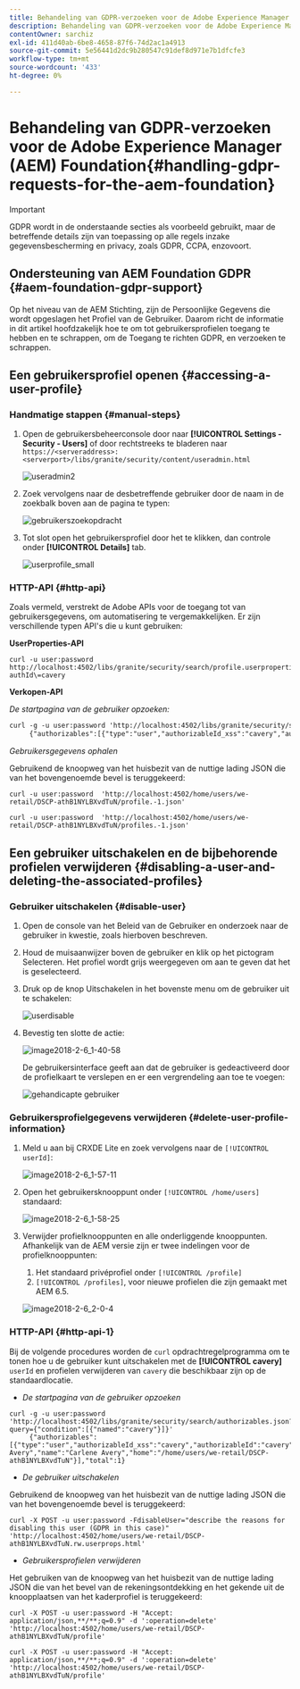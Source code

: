 ```yaml
---
title: Behandeling van GDPR-verzoeken voor de Adobe Experience Manager Foundation
description: Behandeling van GDPR-verzoeken voor de Adobe Experience Manager Foundation
contentOwner: sarchiz
exl-id: 411d40ab-6be8-4658-87f6-74d2ac1a4913
source-git-commit: 5e56441d2dc9b280547c91def8d971e7b1dfcfe3
workflow-type: tm+mt
source-wordcount: '433'
ht-degree: 0%

---
```


# Behandeling van GDPR-verzoeken voor de Adobe Experience Manager (AEM) Foundation{#handling-gdpr-requests-for-the-aem-foundation}

>[!IMPORTANT]
>
>GDPR wordt in de onderstaande secties als voorbeeld gebruikt, maar de betreffende details zijn van toepassing op alle regels inzake gegevensbescherming en privacy, zoals GDPR, CCPA, enzovoort.

## Ondersteuning van AEM Foundation GDPR {#aem-foundation-gdpr-support}

Op het niveau van de AEM Stichting, zijn de Persoonlijke Gegevens die wordt opgeslagen het Profiel van de Gebruiker. Daarom richt de informatie in dit artikel hoofdzakelijk hoe te om tot gebruikersprofielen toegang te hebben en te schrappen, om de Toegang te richten GDPR, en verzoeken te schrappen.

## Een gebruikersprofiel openen {#accessing-a-user-profile}

### Handmatige stappen {#manual-steps}

1. Open de gebruikersbeheerconsole door naar **[!UICONTROL Settings - Security - Users]** of door rechtstreeks te bladeren naar `https://<serveraddress>:<serverport>/libs/granite/security/content/useradmin.html`

   ![useradmin2](assets/useradmin2.png)

1. Zoek vervolgens naar de desbetreffende gebruiker door de naam in de zoekbalk boven aan de pagina te typen:

   ![gebruikerszoekopdracht](assets/usersearch.png)

1. Tot slot open het gebruikersprofiel door het te klikken, dan controle onder **[!UICONTROL Details]** tab.

   ![userprofile_small](assets/userprofile_small.png)

### HTTP-API {#http-api}

Zoals vermeld, verstrekt de Adobe APIs voor de toegang tot van gebruikersgegevens, om automatisering te vergemakkelijken. Er zijn verschillende typen API&#39;s die u kunt gebruiken:

**UserProperties-API**

```shell
curl -u user:password http://localhost:4502/libs/granite/security/search/profile.userproperties.json\?authId\=cavery
```

**Verkopen-API**

*De startpagina van de gebruiker opzoeken:*

```xml
curl -g -u user:password 'http://localhost:4502/libs/granite/security/search/authorizables.json?query={"condition":[{"named":"cavery"}]}'
     {"authorizables":[{"type":"user","authorizableId_xss":"cavery","authorizableId":"cavery","name_xss":"Carlene Avery","name":"Carlene Avery","home":"/home/users/we-retail/DSCP-athB1NYLBXvdTuN"}],"total":1}
```

*Gebruikersgegevens ophalen*

Gebruikend de knoopweg van het huisbezit van de nuttige lading JSON die van het bovengenoemde bevel is teruggekeerd:

```shell
curl -u user:password  'http://localhost:4502/home/users/we-retail/DSCP-athB1NYLBXvdTuN/profile.-1.json'
```

```shell
curl -u user:password  'http://localhost:4502/home/users/we-retail/DSCP-athB1NYLBXvdTuN/profiles.-1.json'
```

## Een gebruiker uitschakelen en de bijbehorende profielen verwijderen {#disabling-a-user-and-deleting-the-associated-profiles}

### Gebruiker uitschakelen {#disable-user}

1. Open de console van het Beleid van de Gebruiker en onderzoek naar de gebruiker in kwestie, zoals hierboven beschreven.
1. Houd de muisaanwijzer boven de gebruiker en klik op het pictogram Selecteren. Het profiel wordt grijs weergegeven om aan te geven dat het is geselecteerd.

1. Druk op de knop Uitschakelen in het bovenste menu om de gebruiker uit te schakelen:

   ![userdisable](assets/userdisable.png)

1. Bevestig ten slotte de actie:

   ![image2018-2-6_1-40-58](assets/image2018-2-6_1-40-58.png)

   De gebruikersinterface geeft aan dat de gebruiker is gedeactiveerd door de profielkaart te verslepen en er een vergrendeling aan toe te voegen:

   ![gehandicapte gebruiker](assets/disableduser.png)

### Gebruikersprofielgegevens verwijderen {#delete-user-profile-information}

1. Meld u aan bij CRXDE Lite en zoek vervolgens naar de `[!UICONTROL userId]`:

   ![image2018-2-6_1-57-11](assets/image2018-2-6_1-57-11.png)

1. Open het gebruikersknooppunt onder `[!UICONTROL /home/users]` standaard:

   ![image2018-2-6_1-58-25](assets/image2018-2-6_1-58-25.png)

1. Verwijder profielknooppunten en alle onderliggende knooppunten. Afhankelijk van de AEM versie zijn er twee indelingen voor de profielknooppunten:

   1. Het standaard privéprofiel onder `[!UICONTROL /profile]`
   1. `[!UICONTROL /profiles]`, voor nieuwe profielen die zijn gemaakt met AEM 6.5.

   ![image2018-2-6_2-0-4](assets/image2018-2-6_2-0-4.png)

### HTTP-API {#http-api-1}

Bij de volgende procedures worden de `curl` opdrachtregelprogramma om te tonen hoe u de gebruiker kunt uitschakelen met de **[!UICONTROL cavery]** `userId` en profielen verwijderen van `cavery` die beschikbaar zijn op de standaardlocatie.

* *De startpagina van de gebruiker opzoeken*

```shell
curl -g -u user:password 'http://localhost:4502/libs/granite/security/search/authorizables.json?query={"condition":[{"named":"cavery"}]}'
     {"authorizables":[{"type":"user","authorizableId_xss":"cavery","authorizableId":"cavery","name_xss":"Carlene Avery","name":"Carlene Avery","home":"/home/users/we-retail/DSCP-athB1NYLBXvdTuN"}],"total":1}
```

* *De gebruiker uitschakelen*

Gebruikend de knoopweg van het huisbezit van de nuttige lading JSON die van het bovengenoemde bevel is teruggekeerd:

```shell
curl -X POST -u user:password -FdisableUser="describe the reasons for disabling this user (GDPR in this case)" 'http://localhost:4502/home/users/we-retail/DSCP-athB1NYLBXvdTuN.rw.userprops.html'
```

* *Gebruikersprofielen verwijderen*

Het gebruiken van de knoopweg van het huisbezit van de nuttige lading JSON die van het bevel van de rekeningsontdekking en het gekende uit de knoopplaatsen van het kaderprofiel is teruggekeerd:

```shell
curl -X POST -u user:password -H "Accept: application/json,**/**;q=0.9" -d ':operation=delete' 'http://localhost:4502/home/users/we-retail/DSCP-athB1NYLBXvdTuN/profile'
```

```shell
curl -X POST -u user:password -H "Accept: application/json,**/**;q=0.9" -d ':operation=delete' 'http://localhost:4502/home/users/we-retail/DSCP-athB1NYLBXvdTuN/profile'
```
